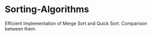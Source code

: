 # Sorting-Algorithms
Efficient Implementation of Merge Sort and Quick Sort.
Comparison between them.
